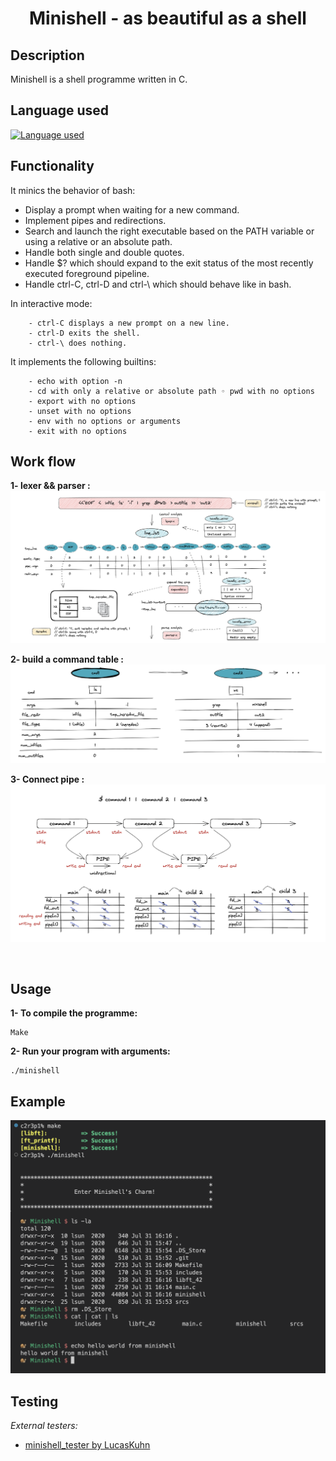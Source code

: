 # <center>Minishell - as beautiful as a shell</center>

## Description

Minishell is a shell programme written in C.

<bt>


## Language used
[![Language used](https://skills.thijs.gg/icons?i=c)](https://skills.thijs.gg)

<bt>

## Functionality

It minics the behavior of bash:

- Display a prompt when waiting for a new command.
- Implement pipes and redirections.
- Search and launch the right executable based on the PATH variable or using a relative or an absolute path.
- Handle both single and double quotes.
- Handle $? which should expand to the exit status of the most recently executed foreground pipeline.
- Handle ctrl-C, ctrl-D and ctrl-\ which should behave like in bash.


<bt>
	In interactive mode:

		- ctrl-C displays a new prompt on a new line.
		- ctrl-D exits the shell.
		- ctrl-\ does nothing.

<bt>
	It implements the following builtins:

		- echo with option -n
		- cd with only a relative or absolute path ◦ pwd with no options
		- export with no options
		- unset with no options
		- env with no options or arguments
		- exit with no options

## Work flow

**1- lexer && parser :**
![Visulization](diagram/parser.png)

**2- build a command table :**
![Visulization](diagram/command_table.png)

**3- Connect pipe :**
![Visulization](diagram/pipe.png)

<br>

## Usage
**1- To compile the programme:**

    Make

**2- Run your program with arguments:**

	./minishell


## Example

![Visulization](diagram/minishell.png)

## Testing

*External testers:*

+ [minishell_tester by LucasKuhn](https://github.com/LucasKuhn/minishell_tester.git)
